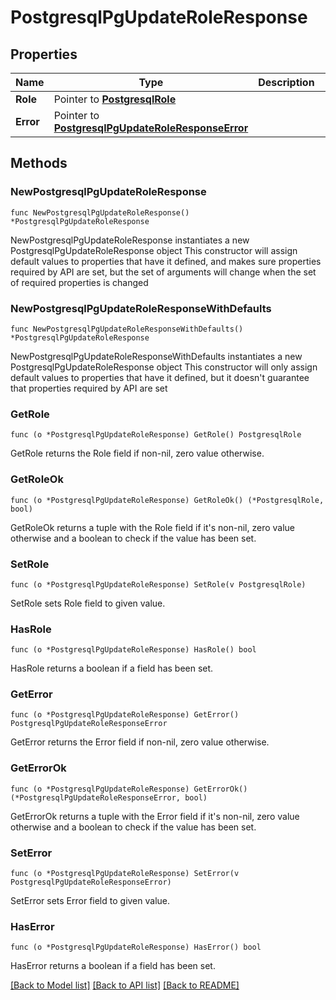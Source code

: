 # PostgresqlPgUpdateRoleResponse

## Properties

Name | Type | Description | Notes
------------ | ------------- | ------------- | -------------
**Role** | Pointer to [**PostgresqlRole**](PostgresqlRole.md) |  | [optional] 
**Error** | Pointer to [**PostgresqlPgUpdateRoleResponseError**](PostgresqlPgUpdateRoleResponseError.md) |  | [optional] 

## Methods

### NewPostgresqlPgUpdateRoleResponse

`func NewPostgresqlPgUpdateRoleResponse() *PostgresqlPgUpdateRoleResponse`

NewPostgresqlPgUpdateRoleResponse instantiates a new PostgresqlPgUpdateRoleResponse object
This constructor will assign default values to properties that have it defined,
and makes sure properties required by API are set, but the set of arguments
will change when the set of required properties is changed

### NewPostgresqlPgUpdateRoleResponseWithDefaults

`func NewPostgresqlPgUpdateRoleResponseWithDefaults() *PostgresqlPgUpdateRoleResponse`

NewPostgresqlPgUpdateRoleResponseWithDefaults instantiates a new PostgresqlPgUpdateRoleResponse object
This constructor will only assign default values to properties that have it defined,
but it doesn't guarantee that properties required by API are set

### GetRole

`func (o *PostgresqlPgUpdateRoleResponse) GetRole() PostgresqlRole`

GetRole returns the Role field if non-nil, zero value otherwise.

### GetRoleOk

`func (o *PostgresqlPgUpdateRoleResponse) GetRoleOk() (*PostgresqlRole, bool)`

GetRoleOk returns a tuple with the Role field if it's non-nil, zero value otherwise
and a boolean to check if the value has been set.

### SetRole

`func (o *PostgresqlPgUpdateRoleResponse) SetRole(v PostgresqlRole)`

SetRole sets Role field to given value.

### HasRole

`func (o *PostgresqlPgUpdateRoleResponse) HasRole() bool`

HasRole returns a boolean if a field has been set.

### GetError

`func (o *PostgresqlPgUpdateRoleResponse) GetError() PostgresqlPgUpdateRoleResponseError`

GetError returns the Error field if non-nil, zero value otherwise.

### GetErrorOk

`func (o *PostgresqlPgUpdateRoleResponse) GetErrorOk() (*PostgresqlPgUpdateRoleResponseError, bool)`

GetErrorOk returns a tuple with the Error field if it's non-nil, zero value otherwise
and a boolean to check if the value has been set.

### SetError

`func (o *PostgresqlPgUpdateRoleResponse) SetError(v PostgresqlPgUpdateRoleResponseError)`

SetError sets Error field to given value.

### HasError

`func (o *PostgresqlPgUpdateRoleResponse) HasError() bool`

HasError returns a boolean if a field has been set.


[[Back to Model list]](../README.md#documentation-for-models) [[Back to API list]](../README.md#documentation-for-api-endpoints) [[Back to README]](../README.md)


